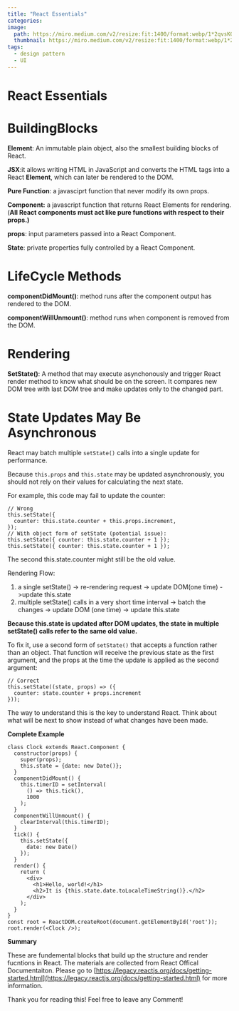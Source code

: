 ```yaml
---
title: "React Essentials"
categories:
image: 
  path: https://miro.medium.com/v2/resize:fit:1400/format:webp/1*2qvsKGdGxlFl_Q8Tfp9njg.png
  thumbnail: https://miro.medium.com/v2/resize:fit:1400/format:webp/1*2qvsKGdGxlFl_Q8Tfp9njg.png
tags:
  - design pattern
  - UI
---
```


React Essentials
================


BuildingBlocks
==============

**Element**: An immutable plain object, also the smallest building blocks of React.

**JSX**:it allows writing HTML in JavaScript and converts the HTML tags into a React **Element**, which can later be rendered to the DOM.

**Pure Function**: a javasciprt function that never modify its own props.

**Component:** a javascript function that returns React Elements for rendering. (**All React components must act like pure functions with respect to their props.)**

**props**: input parameters passed into a React Component.

**State**: private properties fully controlled by a React Component.

LifeCycle Methods
=================

**componentDidMount()**: method runs after the component output has rendered to the DOM.

**componentWillUnmount()**: method runs when component is removed from the DOM.

Rendering
=========

**SetState()**: A method that may execute asynchonously and trigger React render method to know what should be on the screen. It compares new DOM tree with last DOM tree and make updates only to the changed part.

State Updates May Be Asynchronous
=================================

React may batch multiple `setState()` calls into a single update for performance.

Because `this.props` and `this.state` may be updated asynchronously, you should not rely on their values for calculating the next state.

For example, this code may fail to update the counter:

```
// Wrong
this.setState({
  counter: this.state.counter + this.props.increment,
});
// With object form of setState (potential issue):
this.setState({ counter: this.state.counter + 1 });
this.setState({ counter: this.state.counter + 1 });
```

The second this.state.counter might still be the old value.

Rendering Flow:

1.  a single setState() -> re-rendering request -> update DOM(one time) ->update this.state
2.  multiple setState() calls in a very short time interval -> batch the changes -> update DOM (one time) -> update this.state

**Because this.state is updated after DOM updates, the state in multiple setState() calls refer to the same old value.**

To fix it, use a second form of `setState()` that accepts a function rather than an object. That function will receive the previous state as the first argument, and the props at the time the update is applied as the second argument:

```
// Correct
this.setState((state, props) => ({
  counter: state.counter + props.increment
}));
```

The way to understand this is the key to understand React. Think about what will be next to show instead of what changes have been made.

**Complete Example**

```
class Clock extends React.Component {
  constructor(props) {
    super(props);
    this.state = {date: new Date()};
  }
  componentDidMount() {
    this.timerID = setInterval(
      () => this.tick(),
      1000
    );
  }
  componentWillUnmount() {
    clearInterval(this.timerID);
  }
  tick() {
    this.setState({
      date: new Date()
    });
  }
  render() {
    return (
      <div>
        <h1>Hello, world!</h1>
        <h2>It is {this.state.date.toLocaleTimeString()}.</h2>
      </div>
    );
  }
}
const root = ReactDOM.createRoot(document.getElementById('root'));
root.render(<Clock />);
```

**Summary**

These are fundemental blocks that build up the structure and render fucntions in React. The materials are collected from React Offical Documentaiton. Please go to [https://legacy.reactjs.org/docs/getting-started.html](https://legacy.reactjs.org/docs/getting-started.html) for more information.

Thank you for reading this! Feel free to leave any Comment!